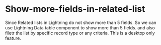 # Show-more-fields-in-related-list
Since Related lists in Lightning do not  show more than 5 fields. So we can use Lightning Data table component to show more than 5 fields.
and also filetr the list by specific record type or any criteria.
This is a desktop only feature.
